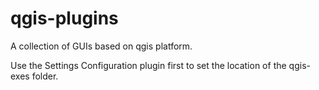 # qgis-plugins
A collection of GUIs based on qgis platform.

Use the Settings Configuration plugin first to set the location of the qgis-exes folder.
